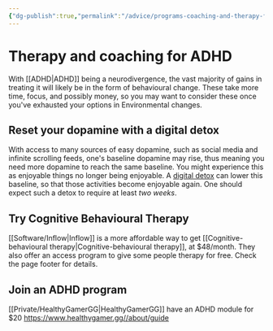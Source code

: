 ```yaml
---
{"dg-publish":true,"permalink":"/advice/programs-coaching-and-therapy-for-adhd/","tags":["advice"]}
---
```



# Therapy and coaching for ADHD

With [[ADHD\|ADHD]] being a neurodivergence, the vast majority of gains in treating it will likely be in the form of behavioural change. These take more time, focus, and possibly money, so you may want to consider these once you've exhausted your options in Environmental changes.

## Reset your dopamine with a digital detox

With access to many sources of easy dopamine, such as social media and infinite scrolling feeds, one's baseline dopamine may rise, thus meaning you need more dopamine to reach the same baseline. You might experience this as enjoyable things no longer being enjoyable. A [digital detox](https://psyche.co/ideas/the-pleasure-the-pain-and-the-politics-of-a-digital-detox?utm_source=rss-feed) can lower this baseline, so that those activities become enjoyable again. One should expect such a detox to require at least *two weeks*.

## Try Cognitive Behavioural Therapy

[[Software/Inflow\|Inflow]] is a more affordable way to get [[Cognitive-behavioural therapy\|Cognitive-behavioural therapy]], at $48/month. They also offer an access program to give some people therapy for free. Check the page footer for details.

## Join an ADHD program

[[Private/HealthyGamerGG\|HealthyGamerGG]] have an ADHD module for $20 
https://www.healthygamer.gg//about/guide
